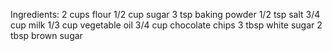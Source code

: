 Ingredients:
    2 cups flour
    1/2 cup sugar
    3 tsp baking powder
    1/2 tsp salt
    3/4 cup milk
    1/3 cup vegetable oil
    3/4 cup chocolate chips
    3 tbsp  white sugar
    2 tbsp brown sugar